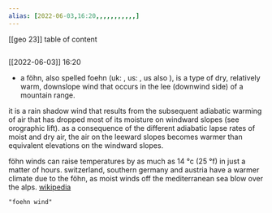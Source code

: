 ```yaml
---
alias: [2022-06-03,16:20,,,,,,,,,,,]
---
```

[[geo 23]]
table of content
```toc
```

[[2022-06-03]] 16:20
- a föhn, also spelled foehn (uk: , us: , us also ), is a type of dry, relatively warm, downslope wind that occurs in the lee (downwind side) of a mountain range.

it is a rain shadow wind that results from the subsequent adiabatic warming of air that has dropped most of its moisture on windward slopes (see orographic lift). as a consequence of the different adiabatic lapse rates of moist and dry air, the air on the leeward slopes becomes warmer than equivalent elevations on the windward slopes. 

föhn winds can raise temperatures by as much as 14 °c (25 °f) in just a matter of hours. switzerland, southern germany and austria have a warmer climate due to the föhn, as moist winds off the mediterranean sea blow over the alps.
[wikipedia](https://en.wikipedia.org/wiki/foehn%20wind)
```query
"foehn wind"
```